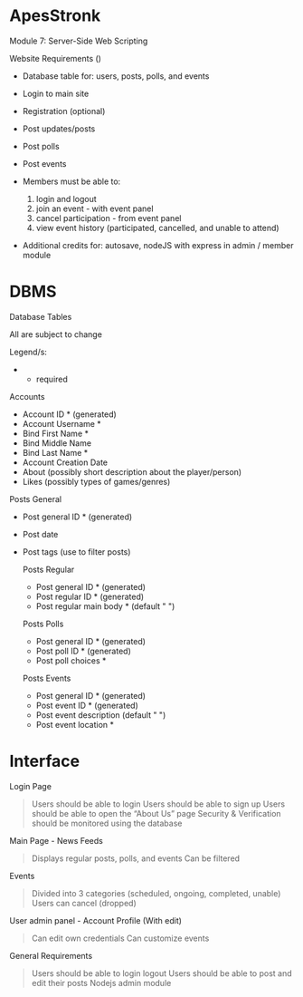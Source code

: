 # ApesStronk
Module 7: Server-Side Web Scripting

Website Requirements ()

- Database table for: users, posts, polls, and events

- Login to main site
- Registration (optional)

- Post updates/posts
- Post polls
- Post events

- Members must be able to: 
  1. login and logout
  2. join an event - with event panel
  3. cancel participation - from event panel
  4. view event history (participated, cancelled, and unable to attend)

- Additional credits for: autosave, nodeJS with express in admin / member module





# DBMS

Database Tables

All are subject to change

Legend/s:
* - required

Accounts
- Account ID * (generated)
- Account Username *
- Bind First Name *
- Bind Middle Name
- Bind Last Name *
- Account Creation Date
- About (possibly short description about the player/person)
- Likes (possibly types of games/genres)

Posts General
- Post general ID * (generated)
- Post date
- Post tags (use to filter posts)

  Posts Regular
  - Post general ID * (generated)
  - Post regular ID * (generated)
  - Post regular main body * (default " ")

  Posts Polls
  - Post general ID * (generated)
  - Post poll ID * (generated)
  - Post poll choices *

  Posts Events
  - Post general ID * (generated)
  - Post event ID * (generated)
  - Post event description (default " ")
  - Post event location *



# Interface

Login Page
> Users should be able to login
> Users should be able to sign up
> Users should be able to open the “About Us” page
> Security & Verification should be monitored using the database 

Main Page - News Feeds
> Displays regular posts, polls, and events
> Can be filtered

Events
> Divided into 3 categories (scheduled, ongoing, completed, unable)
> Users can cancel (dropped)

User admin panel - Account Profile (With edit)
> Can edit own credentials
> Can customize events

General Requirements
> Users should be able to login logout
> Users should be able to post and edit their posts
> Nodejs admin module
